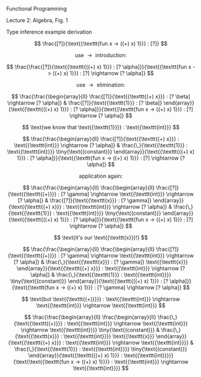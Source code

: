 Functional Programming



Lecture 2: Algebra, Fig. 1

Type inference example derivation

$$ \frac{[?]}{\text{{\texttt{fun x -> ((+) x) 1}}} : [?]} $$

$$ \text{use } \rightarrow \text{ introduction:} $$

$$ \frac{\frac{[?]}{\text{{\texttt{((+) x) 1}}} : [?
   \alpha]}}{\text{{\texttt{fun x -> ((+) x) 1}}} : [?] 
\rightarrow
   [? \alpha]} $$

$$ \text{use } \rightarrow \text{ elimination:} $$

$$ \frac{\frac{\begin{array}{ll}
     \frac{[?]}{\text{{\texttt{(+) x}}} : [? \beta] \rightarrow [?
     \alpha]} & \frac{[?]}{\text{{\texttt{1}}} : [? \beta]}
   \end{array}}{\text{{\texttt{((+) x) 1}}} : [?
   \alpha]}}{\text{{\texttt{fun x -> ((+) x) 1}}} : [?] 
\rightarrow
   [? \alpha]} $$

$$ \text{we know that \text{{\texttt{1}}}} : \text{{\texttt{int}}} $$

$$ \frac{\frac{\begin{array}{ll}
     \frac{[?]}{\text{{\texttt{(+) x}}} :
     \text{{\texttt{int}}} \rightarrow [? \alpha]} &
     \frac{\,}{\text{{\texttt{1}}} : \text{{\texttt{int}}}}
     \tiny{\text{(constant)}}
   \end{array}}{\text{{\texttt{((+) x) 1}}} : [?
   \alpha]}}{\text{{\texttt{fun x -> ((+) x) 1}}} : [?] 
\rightarrow
   [? \alpha]} $$

$$ \text{application again:} $$

$$ \frac{\frac{\begin{array}{ll}
     \frac{\begin{array}{ll}
       \frac{[?]}{\text{{\texttt{(+)}}} : [? \gamma] \rightarrow
       \text{{\texttt{int}}} \rightarrow [? \alpha]} &
       \frac{[?]}{\text{{\texttt{x}}} : [? \gamma]}
     \end{array}}{\text{{\texttt{(+) x}}} :
     \text{{\texttt{int}}} \rightarrow [? \alpha]} &
     \frac{\,}{\text{{\texttt{1}}} : \text{{\texttt{int}}}}
     \tiny{\text{(constant)}}
   \end{array}}{\text{{\texttt{((+) x) 1}}} : [?
   \alpha]}}{\text{{\texttt{fun x -> ((+) x) 1}}} : [?] 
\rightarrow
   [? \alpha]} $$

$$ \text{it's our \text{{\texttt{x}}}!} $$

$$ \frac{\frac{\begin{array}{ll}
     \frac{\begin{array}{ll}
       \frac{[?]}{\text{{\texttt{(+)}}} : [? \gamma] \rightarrow
       \text{{\texttt{int}}} \rightarrow [? \alpha]} &
       \frac{\,}{\text{{\texttt{x}}} : [? \gamma]}
       \text{{\texttt{x}}}
     \end{array}}{\text{{\texttt{(+) x}}} :
     \text{{\texttt{int}}} \rightarrow [? \alpha]} &
     \frac{\,}{\text{{\texttt{1}}} : \text{{\texttt{int}}}}
     \tiny{\text{(constant)}}
   \end{array}}{\text{{\texttt{((+) x) 1}}} : [?
   \alpha]}}{\text{{\texttt{fun x -> ((+) x) 1}}} : [? \gamma]
   \rightarrow [? \alpha]} $$

$$ \text{but \text{{\texttt{(+)}}}} : \text{{\texttt{int}}}
   \rightarrow \text{{\texttt{int}}} \rightarrow
   \text{{\texttt{int}}} $$

$$ \frac{\frac{\begin{array}{ll}
     \frac{\begin{array}{ll}
       \frac{\,}{\text{{\texttt{(+)}}} : \text{{\texttt{int}}}
       \rightarrow \text{{\texttt{int}}} \rightarrow
       \text{{\texttt{int}}}} \tiny{\text{(constant)}} &
       \frac{\,}{\text{{\texttt{x}}} : \text{{\texttt{int}}}}
       \text{{\texttt{x}}}
     \end{array}}{\text{{\texttt{(+) x}}} :
     \text{{\texttt{int}}} \rightarrow
     \text{{\texttt{int}}}} & \frac{\,}{\text{{\texttt{1}}} :
     \text{{\texttt{int}}}} \tiny{\text{(constant)}}
   \end{array}}{\text{{\texttt{((+) x) 1}}} :
   \text{{\texttt{int}}}}}{\text{\text{{\texttt{fun x -> ((+) x)
   1}}}} : \text{{\texttt{int}}} \rightarrow
   \text{{\texttt{int}}}} $$


